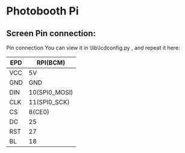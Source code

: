 # Photobooth Pi

## Screen Pin connection:

Pin connection You can view it in \lib\lcdconfig.py , and repeat it here:

|EPD|RPI(BCM)|
|---|---|
|VCC|5V|
|GND|GND|
|DIN|10(SPI0_MOSI)|
|CLK|11(SPI0_SCK)|
|CS |8(CE0)|
|DC |25|
|RST|27|
|BL |18|
